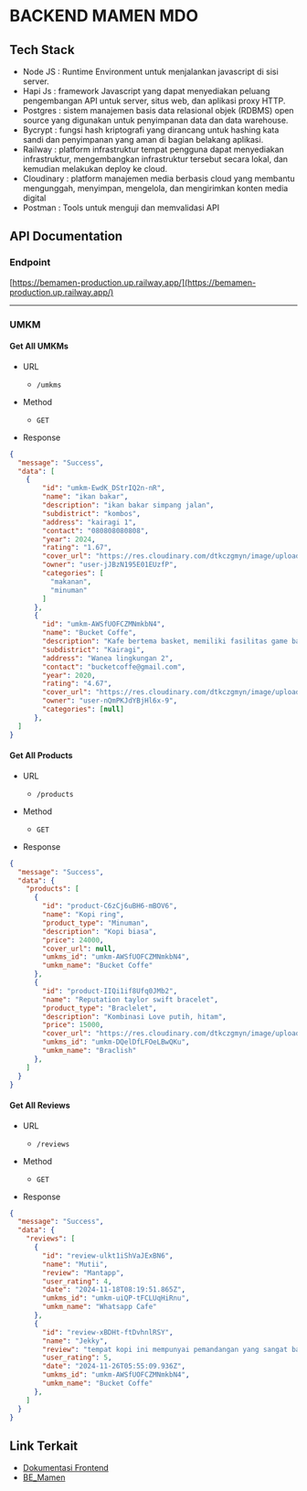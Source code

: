# BACKEND MAMEN MDO

## Tech Stack
- Node JS : Runtime Environment untuk menjalankan javascript di sisi server.
- Hapi Js : framework Javascript yang dapat menyediakan peluang pengembangan API untuk server, situs web, dan aplikasi proxy HTTP.
- Postgres : sistem manajemen basis data relasional objek (RDBMS) open source yang digunakan untuk penyimpanan data dan data warehouse.
- Bycrypt : fungsi hash kriptografi yang dirancang untuk hashing kata sandi dan penyimpanan yang aman di bagian belakang aplikasi.
- Railway : platform infrastruktur tempat pengguna dapat menyediakan infrastruktur, mengembangkan infrastruktur tersebut secara lokal, dan kemudian melakukan deploy ke cloud.
- Cloudinary : platform manajemen media berbasis cloud yang membantu mengunggah, menyimpan, mengelola, dan mengirimkan konten media digital
- Postman : Tools untuk menguji dan memvalidasi API


## API Documentation

### Endpoint
[https://bemamen-production.up.railway.app/](https://bemamen-production.up.railway.app/)

---

### UMKM

#### Get All UMKMs

- URL
  - `/umkms`

- Method
  - `GET`

- Response
```json
{
  "message": "Success",
  "data": [
    {
        "id": "umkm-EwdK_DStrIQ2n-nR",
        "name": "ikan bakar",
        "description": "ikan bakar simpang jalan",
        "subdistrict": "kombos",
        "address": "kairagi 1",
        "contact": "080808080808",
        "year": 2024,
        "rating": "1.67",
        "cover_url": "https://res.cloudinary.com/dtkczgmyn/image/upload/v1732551134/mamenimage/mrtbk.jpg",
        "owner": "user-jJBzN195E01EUzfP",
        "categories": [
          "makanan",
          "minuman"
        ]
      },
      {
        "id": "umkm-AWSfUOFCZMNmkbN4",
        "name": "Bucket Coffe",
        "description": "Kafe bertema basket, memiliki fasilitas game basket",
        "subdistrict": "Kairagi",
        "address": "Wanea lingkungan 2",
        "contact": "bucketcoffe@gmail.com",
        "year": 2020,
        "rating": "4.67",
        "cover_url": "https://res.cloudinary.com/dtkczgmyn/image/upload/v1731926663/mamenimage/%E6%83%A0%E6%AF%94%E5%A3%BD%E9%AF%9B%E9%AD%9A%E7%87%92.jpg",
        "owner": "user-nQmPKJdYBjHl6x-9",
        "categories": [null]
      },
  ]
}
```

#### Get All Products

- URL
  - `/products`

- Method
  - `GET`

- Response
```json
{
  "message": "Success",
  "data": {
    "products": [
      {
        "id": "product-C6zCj6uBH6-mBOV6",
        "name": "Kopi ring",
        "product_type": "Minuman",
        "description": "Kopi biasa",
        "price": 24000,
        "cover_url": null,
        "umkms_id": "umkm-AWSfUOFCZMNmkbN4",
        "umkm_name": "Bucket Coffe"
      },
      {
        "id": "product-IIQi1if8Ufq0JMb2",
        "name": "Reputation taylor swift bracelet",
        "product_type": "Braclelet",
        "description": "Kombinasi Love putih, hitam",
        "price": 15000,
        "cover_url": "https://res.cloudinary.com/dtkczgmyn/image/upload/v1732552799/mamenimage/Reputation%20taylor%20swift%20bracelet.jpg",
        "umkms_id": "umkm-DQelDfLFOeLBwQKu",
        "umkm_name": "Braclish"
      },
    ]
  }
}
```

#### Get All Reviews

- URL
  - `/reviews`

- Method
  - `GET`

- Response
```json
{
  "message": "Success",
  "data": {
    "reviews": [
      {
        "id": "review-ulkt1iShVaJExBN6",
        "name": "Mutii",
        "review": "Mantapp",
        "user_rating": 4,
        "date": "2024-11-18T08:19:51.865Z",
        "umkms_id": "umkm-uiQP-tFCLUqHiRnu",
        "umkm_name": "Whatsapp Cafe"
      },
      {
        "id": "review-xBDHt-ftDvhnlRSY",
        "name": "Jekky",
        "review": "tempat kopi ini mempunyai pemandangan yang sangat bagus dan makanannya juga mempunyai cita rasa yang identik. selain itu saya sangat suka karena kafe ini sesuai dengan hobi saya yaitu bermain basket",
        "user_rating": 5,
        "date": "2024-11-26T05:55:09.936Z",
        "umkms_id": "umkm-AWSfUOFCZMNmkbN4",
        "umkm_name": "Bucket Coffe"
      },
    ]
  }
}
```

## Link Terkait
- [Dokumentasi Frontend](https://github.com/Isshoo/Mamen_Documentation/tree/Frontend)
- [BE_Mamen](https://github.com/Isshoo/BE_Mamen)
